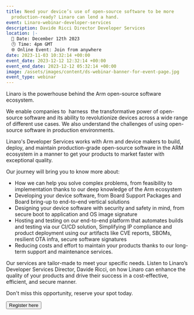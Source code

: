 ```yaml
---
title: Need your device’s use of open-source software to be more
  production-ready? Linaro can lend a hand.
event: Linaro-webinar-developer-services
description: Davide Ricci Director Developer Services
location: |-
  📆 Date: December 12th 2023
  🕒 Time: 4pm GMT
  🌐 Online Event: Join from anywhere
date: 2023-11-03 10:32:14 +00:00
event_date: 2023-12-12 12:32:14 +00:00
event_end_date: 2023-12-12 05:32:14 +00:00
image: /assets/images/content/ds-webinar-banner-for-event-page.jpg
event_type: webinar
---
```

Linaro is the powerhouse behind the Arm open-source software ecosystem. 

We enable companies to  harness  the transformative power of open-source software and its ability to revolutionize devices across a wide range of different use cases. We also understand the challenges of using open-source software in production environments. 

Linaro's Developer Services works with Arm and device makers to build, deploy, and maintain production-grade open-source software in the ARM ecosystem in a manner to get your products to market faster with exceptional quality. 

Our journey will bring you to know more about: 

* How we can help you solve complex problems, from feasibility to implementation thanks to our deep knowledge of the Arm ecosystem
* Developing your device software, from Board Support Packages and Board bring-up to end-to-end vertical solutions
* Designing your device software with security and safety in mind, from secure boot to application and OS image signature 
* Hosting and testing on our end-to-end platform that automates builds and testing via our CI/CD solution, Simplifying IP compliance and product deployment using our artifacts like CVE reports, SBOMs, resilient OTA infra, secure software signatures
* Reducing costs and effort to maintain your products thanks to our long-term support and maintenance services. 

Our services are tailor-made to meet your specific needs. Listen to Linaro’s Developer Services Director, Davide Ricci, on how Linaro can enhance the quality of your products and drive their success in a cost-effective, efficient, and secure manner.

Don't miss this opportunity, reserve your spot today.



<form action="https://www.cognitoforms.com/Linaro1/LinaroWebinarDeveloperServices">

<button type="submit">Register here</button>

</form>